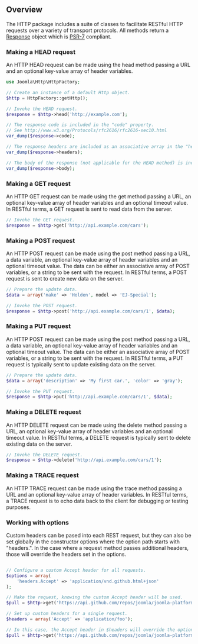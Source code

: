 ## Overview

The HTTP package includes a suite of classes to facilitate RESTful HTTP requests over a variety of transport protocols.
All methods return a [Response](classes/Response.md) object which is [PSR-7](http://www.php-fig.org/psr/psr-7/) compliant.

### Making a HEAD request

An HTTP HEAD request can be made using the head method passing a URL and an optional key-value array of header variables.

```php
use Joomla\Http\HttpFactory;

// Create an instance of a default Http object.
$http = HttpFactory::getHttp();

// Invoke the HEAD request.
$response = $http->head('http://example.com');

// The response code is included in the "code" property.
// See http://www.w3.org/Protocols/rfc2616/rfc2616-sec10.html
var_dump($response->code);

// The response headers are included as an associative array in the "headers" property.
var_dump($response->headers);

// The body of the response (not applicable for the HEAD method) is included in the "body" property.
var_dump($response->body);
```

### Making a GET request

An HTTP GET request can be made using the get method passing a URL, an optional key-value array of header variables and an
optional timeout value. In RESTful terms, a GET request is sent to read data from the server.

```php
// Invoke the GET request.
$response = $http->get('http://api.example.com/cars');
```

### Making a POST request

An HTTP POST request can be made using the post method passing a URL, a data variable, an optional key-value array of header
variables and an optional timeout value. The data can be either an associative array of POST variables, or a string to be sent
with the request. In RESTful terms, a POST request is sent to create new data on the server.

```php
// Prepare the update data.
$data = array('make' => 'Holden', model => 'EJ-Special');

// Invoke the POST request.
$response = $http->post('http://api.example.com/cars/1', $data);
```

### Making a PUT request

An HTTP POST request can be made using the post method passing a URL, a data variable, an optional key-value array of header
variables and an optional timeout value. The data can be either an associative array of POST variables, or a string to be sent
with the request. In RESTful terms, a PUT request is typically sent to update existing data on the server.

```php
// Prepare the update data.
$data = array('description' => 'My first car.', 'color' => 'gray');

// Invoke the PUT request.
$response = $http->put('http://api.example.com/cars/1', $data);
```

### Making a DELETE request

An HTTP DELETE request can be made using the delete method passing a URL, an optional key-value array of header variables
and an optional timeout value. In RESTful terms, a DELETE request is typically sent to delete existing data on the server.

```php
// Invoke the DELETE request.
$response = $http->delete('http://api.example.com/cars/1');
```

### Making a TRACE request

An HTTP TRACE request can be made using the trace method passing a URL and an optional key-value array of header variables.
In RESTful terms, a TRACE request is to echo data back to the client for debugging or testing purposes.

### Working with options

Custom headers can be pased into each REST request, but they can also be set globally in the constructor options where the
option path starts with "headers.". In the case where a request method passes additional headers, those will override the
headers set in the options.

```php

// Configure a custom Accept header for all requests.
$options = array(
    'headers.Accept' => 'application/vnd.github.html+json'
);

// Make the request, knowing the custom Accept header will be used.
$pull = $http->get('https://api.github.com/repos/joomla/joomla-platform/pulls/1');

// Set up custom headers for a single request.
$headers = array('Accept' => 'application/foo');

// In this case, the Accept header in $headers will override the options header.
$pull = $http->get('https://api.github.com/repos/joomla/joomla-platform/pulls/1', $headers);
```
